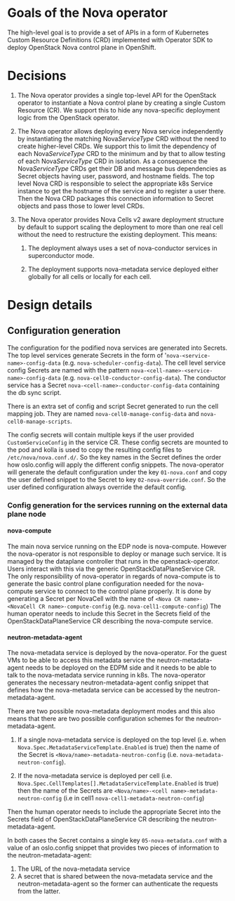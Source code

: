 # Goals of the Nova operator

The high-level goal is to provide a set of APIs in a form of Kubernetes Custom
Resource Definitions (CRD) implemented with Operator SDK to deploy OpenStack
Nova control plane in OpenShift.

# Decisions

1. The Nova operator provides a single top-level API for the OpenStack
operator to instantiate a Nova control plane by creating a single Custom
Resource (CR). We support this to hide any nova-specific deployment logic from
the OpenStack operator.

2. The Nova operator allows deploying every Nova service independently by
instantiating the matching Nova*ServiceType* CRD without the need to create
higher-level CRDs. We support this to limit the dependency of each
Nova*ServiceType* CRD to the minimum and by that to allow testing of each
Nova*ServiceType* CRD in isolation. As a consequence the Nova*ServiceType* CRDs
get their DB and message bus dependencies as Secret objects having user,
password, and hostname fields. The top level Nova CRD is responsible to select
the appropriate k8s Service instance to get the hostname of the service and to
register a user there. Then the Nova CRD packages this connection information
to Secret objects and pass those to lower level CRDs.

3. The Nova operator provides Nova Cells v2 aware deployment structure by
default to support scaling the deployment to more than one real cell without
the need to restructure the existing deployment. This means:

    1. The deployment always uses a set of nova-conductor services in
    superconductor mode.

    2. The deployment supports nova-metadata service deployed either globally
    for all cells or locally for each cell.

# Design details

## Configuration generation
The configuration for the podified nova services are generated into Secrets.
The top level services generate Secrets in the form of
'`nova-<service-name>-config-data` (e.g. `nova-scheduler-config-data`). The
cell level service config Secrets are named with the pattern
`nova-<cell-name>-<service-name>-config-data` (e.g.
`nova-cell0-conductor-config-data`). The conductor service has a Secret
`nova-<cell-name>-conductor-config-data` containing the db sync script.

There is an extra set of config and script Secret generated to run the cell
mapping job. They are named `nova-cell0-manage-config-data` and
`nova-cell0-manage-scripts`.

The config secrets will contain multiple keys if the user provided
`CustomServiceConfig` in the service CR. These config secrets are mounted to
the pod and kolla is used to copy the resulting config files to
`/etc/nova/nova.conf.d/`. So the key names in the Secret defines the order how
oslo.config will apply the different config snippets. The nova-operator will
generate the default configuration under the key `01-nova.conf` and copy the
user defined snippet to the Secret to key `02-nova-override.conf`. So the user
defined configuration always override the default config.

### Config generation for the services running on the external data plane node

#### nova-compute
The main nova service running on the EDP node is nova-compute. However the
nova-operator is not responsible to deploy or manage such service. It is
managed by the dataplane controller that runs in the openstack-operator. Users
interact with this via the generic OpenStackDataPlaneService CR.
The only responsibility of nova-operator in regards of nova-compute is to
generate the basic control plane configuration needed for the nova-compute
service to connect to the control plane properly. It is done by generating a
Secret per NovaCell with the name of
`<Nova CR name>-<NovaCell CR name>-compute-config` (e.g.
`nova-cell1-compute-config`) The human operator needs to include this Secret
in the Secrets field of the OpenStackDataPlaneService CR describing the
nova-compute service.

#### neutron-metadata-agent
The nova-metadata service is deployed by the nova-operator. For the guest VMs
to be able to access this metadata service the neutron-metadata-agent needs to
be deployed on the EDPM side and it needs to be able to talk to the
nova-metadata service running in k8s. The nova-operator generates the
necessary neutron-metadata-agent config snippet that defines how the
nova-metadata service can be accessed by the neutron-metadata-agent.

There are two possible nova-metadata deployment modes and this also means that
there are two possible configuration schemes for the neutron-metadata-agent.

1. If a single nova-metadata service is deployed on the top level (i.e. when
`Nova.Spec.MetadataServiceTemplate.Enabled` is true) then the name of the
Secret is `<Nova/name>-metadata-neutron-config` (i.e.
`nova-metadata-neutron-config`).

2. If the nova-metadata service is deployed per cell
(i.e. `Nova.Spec.CellTemplates[].MetadataServiceTemplate.Enabled` is true) then
the name of the Secrets are `<Nova/name>-<cell name>-metadata-neutron-config`
(i.e in cell1 `nova-cell1-metadata-neutron-config`)

Then the human operator needs to include the appropriate Secret into the
Secrets field of OpenStackDataPlaneService CR describing the
neutron-metadata-agent.

In both cases the Secret contains a single key `05-nova-metadata.conf` with a
value of an oslo.config snippet that provides two pieces of information to
the neutron-metadata-agent:
1. The URL of the nova-metadata service
2. A secret that is shared between the nova-metadata service and the
neutron-metadata-agent so the former can authenticate the requests from the
latter.
